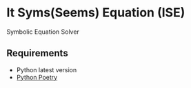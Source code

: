 # It Syms(Seems) Equation (ISE)

Symbolic Equation Solver

## Requirements

- Python latest version
- [Python Poetry](https://python-poetry.org)
